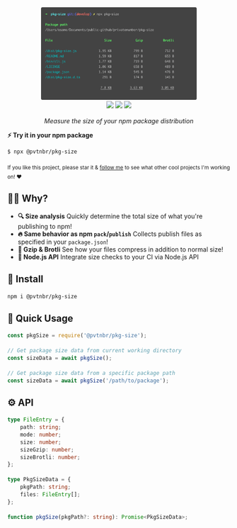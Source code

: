 <p align="center">
	<br>
	<br>
	<img width="70%" src=".github/screenshot.png">
	<br>
	<a href="https://npm.im/@pvtnbr/pkg-size"><img src="https://badgen.net/npm/v/@pvtnbr/pkg-size"></a>
	<a href="https://npm.im/@pvtnbr/pkg-size"><img src="https://badgen.net/npm/dm/@pvtnbr/pkg-size"></a>
	<a href="https://packagephobia.now.sh/result?p=@pvtnbr/pkg-size"><img src="https://packagephobia.now.sh/badge?p=@pvtnbr/pkg-size"></a>
	<br>
	<br>
	<i>Measure the size of your npm package distribution</i>
</p>

**⚡️ Try it in your npm package**

```sh
$ npx @pvtnbr/pkg-size
```

<sub>If you like this project, please star it & [follow me](https://github.com/privatenumber) to see what other cool projects I'm working on! ❤️</sub>

## 🙋‍♂️ Why?
- **🔍 Size analysis** Quickly determine the total size of what you're publishing to npm!
- **🔥 Same behavior as npm `pack`/`publish`** Collects publish files as specified in your `package.json`!
- **🙌 Gzip & Brotli** See how your files compress in addition to normal size!
- **🤖 Node.js API** Integrate size checks to your CI via Node.js API

## 🚀 Install
```sh
npm i @pvtnbr/pkg-size
```

## 🚦 Quick Usage
```js
const pkgSize = require('@pvtnbr/pkg-size');

// Get package size data from current working directory
const sizeData = await pkgSize();

// Get package size data from a specific package path
const sizeData = await pkgSize('/path/to/package');
```

## ⚙️ API
```ts
type FileEntry = {
    path: string;
    mode: number;
    size: number;
    sizeGzip: number;
    sizeBrotli: number;
};

type PkgSizeData = {
    pkgPath: string;
    files: FileEntry[];
};

function pkgSize(pkgPath?: string): Promise<PkgSizeData>;
```
